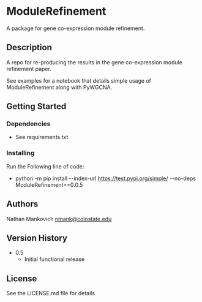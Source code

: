 # ModuleRefinement

A package for gene co-expression module refinement.

## Description

A repo for re-producing the results in the gene co-expression module refinement paper.

See examples for a notebook that details simple usage of ModuleRefinement along with PyWGCNA. 

## Getting Started

### Dependencies

* See requirements.txt

### Installing

Run the Following line of code:
* python -m pip install --index-url https://test.pypi.org/simple/ --no-deps ModuleRefinement==0.0.5

<!-- ### Executing program

* How to run the program
* Step-by-step bullets
```
code blocks for commands
```

## Help

Any advise for common problems or issues.
```
command to run if program contains helper info
``` -->

## Authors

Nathan Mankovich
nmank@colostate.edu

## Version History

* 0.5
    * Initial functional release

## License

See the LICENSE.md file for details

<!-- ## Acknowledgments

Inspiration, code snippets, etc.
* [awesome-readme](https://github.com/matiassingers/awesome-readme)
* [PurpleBooth](https://gist.github.com/PurpleBooth/109311bb0361f32d87a2)
* [dbader](https://github.com/dbader/readme-template)
* [zenorocha](https://gist.github.com/zenorocha/4526327)
* [fvcproductions](https://gist.github.com/fvcproductions/1bfc2d4aecb01a834b46) -->